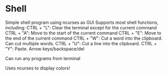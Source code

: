 # Shell
Simple shell program using ncurses as GUI
Supports most shell functions, including:
CTRL + "L": Clear the terminal except for the current command
CTRL + "A": Move to the start of the current command
CTRL + "E": Move to the end of the current command
CTRL + "W": Cut a word into the clipboard. Can cut multiple words. 
CTRL + "U": Cut a line into the clipboard. 
CTRL + "Y": Paste.
Arrow keys/backspace/del

Can run any programs from terminal

Uses ncurses to display colors!
